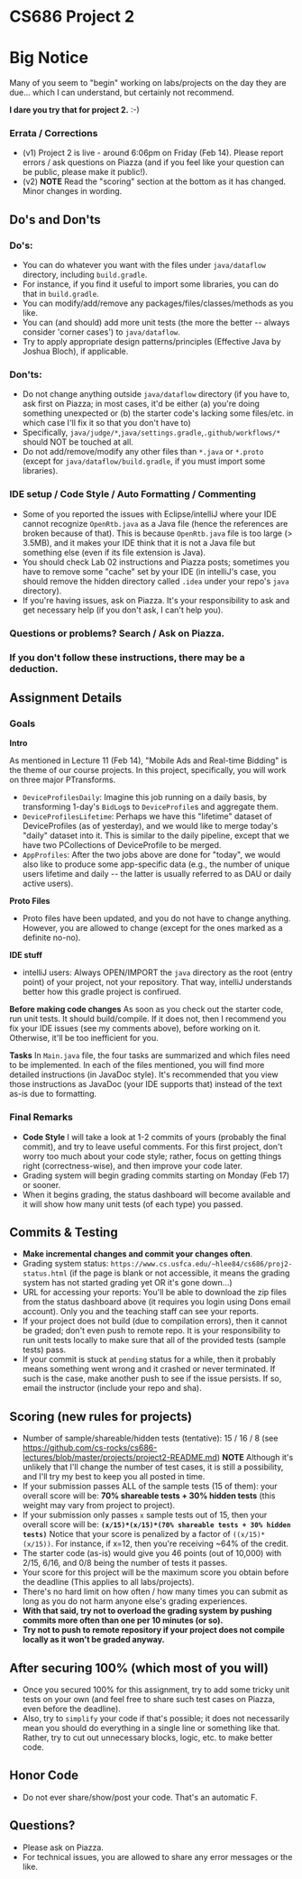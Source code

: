 # CS686 Project 2

# Big Notice
Many of you seem to "begin" working on labs/projects on the day they are due... which I can understand, but certainly not recommend. 

**I dare you try that for project 2.** :-)


### Errata / Corrections
 - (v1) Project 2 is live - around 6:06pm on Friday (Feb 14). Please report errors / ask questions on Piazza (and if you feel like your question can be public, please make it public!). 
 - (v2) **NOTE** Read the "scoring" section at the bottom as it has changed. Minor changes in wording.

## Do's and Don'ts

### Do's:
 - You can do whatever you want with the files under `java/dataflow` directory, including `build.gradle`.
 - For instance, if you find it useful to import some libraries, you can do that in `build.gradle`.
 - You can modify/add/remove any packages/files/classes/methods as you like.
 - You can (and should) add more unit tests (the more the better -- always consider 'corner cases') to `java/dataflow`.
 - Try to apply appropriate design patterns/principles (Effective Java by Joshua Bloch), if applicable. 

### Don'ts:
 - Do not change anything outside `java/dataflow` directory (if you have to, ask first on Piazza; in most cases, it'd be either (a) you're doing something unexpected or (b) the starter code's lacking some files/etc. in which case I'll fix it so that you don't have to)
 - Specifically, `java/judge/*`,`java/settings.gradle`,`.github/workflows/*` should NOT be touched at all.
 - Do not add/remove/modify any other files than `*.java` or `*.proto` (except for `java/dataflow/build.gradle`, if you must import some libraries).


### IDE setup / Code Style / Auto Formatting / Commenting
 - Some of you reported the issues with Eclipse/intelliJ where your IDE cannot recognize `OpenRtb.java` as a Java file (hence the references are broken because of that). This is because `OpenRtb.java` file is too large (> 3.5MB), and it makes your IDE think that it is not a Java file but something else (even if its file extension is Java).
 - You should check Lab 02 instructions and Piazza posts; sometimes you have to remove some "cache" set by your IDE (in intelliJ's case, you should remove the hidden directory called `.idea` under your repo's `java` directory).
 - If you're having issues, ask on Piazza. It's your responsibility to ask and get necessary help (if you don't ask, I can't help you).

### Questions or problems? Search / Ask on Piazza.


### If you don't follow these instructions, there may be a deduction.

## Assignment Details

### Goals

**Intro**

As mentioned in Lecture 11 (Feb 14), "Mobile Ads and Real-time Bidding" is the theme of our course projects.
In this project, specifically, you will work on three major PTransforms.
 - `DeviceProfilesDaily`: Imagine this job running on a daily basis, by transforming 1-day's `BidLog`s to `DeviceProfile`s and aggregate them. 
 - `DeviceProfilesLifetime`: Perhaps we have this "lifetime" dataset of DeviceProfiles (as of yesterday), and we would like to merge today's "daily" dataset into it. This is similar to the daily pipeline, except that we have two PCollections of DeviceProfile to be merged. 
 - `AppProfiles`: After the two jobs above are done for "today", we would also like to produce some app-specific data (e.g., the number of unique users lifetime and daily -- the latter is usually referred to as DAU or daily active users).

**Proto Files**
 - Proto files have been updated, and you do not have to change anything. However, you are allowed to change (except for the ones marked as a definite no-no).

**IDE stuff**
 - intelliJ users: Always OPEN/IMPORT the `java` directory as the root (entry point) of your project, not your repository. That way, intelliJ understands better how this gradle project is confirued.

**Before making code changes**
 As soon as you check out the starter code, run unit tests. It should build/compile. If it does not, then I recommend you fix your IDE issues (see my comments above), before working on it. Otherwise, it'll be too inefficient for you.

**Tasks**
In `Main.java` file, the four tasks are summarized and which files need to be implemented.
In each of the files mentioned, you will find more detailed instructions (in JavaDoc style).
It's recommended that you view those instructions as JavaDoc (your IDE supports that) instead of the text as-is due to formatting.


### Final Remarks
 - **Code Style** I will take a look at 1-2 commits of yours (probably the final commit), and try to leave useful comments. For this first project, don't worry too much about your code style; rather, focus on getting things right (correctness-wise), and then improve your code later.
 - Grading system will begin grading commits starting on Monday (Feb 17) or sooner.
 - When it begins grading, the status dashboard will become available and it will show how many unit tests (of each type) you passed.

## Commits & Testing
 - **Make incremental changes and commit your changes often**.
 - Grading system status: `https://www.cs.usfca.edu/~hlee84/cs686/proj2-status.html` (if the page is blank or not accessible, it means the grading system has not started grading yet OR it's gone down...)
 - URL for accessing your reports: You'll be able to download the zip files from the status dashboard above (it requires you login using Dons email account). Only you and the teaching staff can see your reports.
 - If your project does not build (due to compilation errors), then it cannot be graded; don't even push to remote repo. It is your responsibility to run unit tests locally to make sure that all of the provided tests (sample tests) pass.
 - If your commit is stuck at `pending` status for a while, then it probably means something went wrong and it crashed or never terminated. If such is the case, make another push to see if the issue persists. If so, email the instructor (include your repo and sha).


## Scoring (new rules for projects)
 - Number of sample/shareable/hidden tests (tentative): 15 / 16 / 8 (see https://github.com/cs-rocks/cs686-lectures/blob/master/projects/project2-README.md) **NOTE** Although it's unlikely that I'll change the number of test cases, it is still a possibility, and I'll try my best to keep you all posted in time.
 - If your submission passes ALL of the sample tests (15 of them): your overall score will be: **70% shareable tests + 30% hidden tests** (this weight may vary from project to project).
 - If your submission only passes `x` sample tests out of 15, then your overall score will be: **`(x/15)*(x/15)*(70% shareable tests + 30% hidden tests)`** Notice that your score is penalized by a factor of `((x/15)*(x/15))`. For instance, if x=12, then you're receiving ~64% of the credit.
 - The starter code (as-is) would give you 46 points (out of 10,000) with 2/15, 6/16, and 0/8 being the number of tests it passes.
 - Your score for this project will be the maximum score you obtain before the deadline (This applies to all labs/projects).
 - There's no hard limit on how often / how many times you can submit as long as you do not harm anyone else's grading experiences.
 - **With that said, try not to overload the grading system by pushing commits more often than one per 10 minutes (or so).** 
 - **Try not to push to remote repository if your project does not compile locally as it won't be graded anyway.**

## After securing 100% (which most of you will)
 - Once you secured 100% for this assignment, try to add some tricky unit tests on your own (and feel free to share such test cases on Piazza, even before the deadline).
 - Also, try to `simplify` your code if that's possible; it does not necessarily mean you should do everything in a single line or something like that. Rather, try to cut out unnecessary blocks, logic, etc. to make better code.

## Honor Code
 - Do not ever share/show/post your code. That's an automatic F.

## Questions?
 - Please ask on Piazza.
 - For technical issues, you are allowed to share any error messages or the like.
